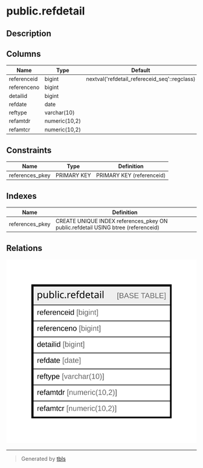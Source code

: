 # public.refdetail

## Description

## Columns

| Name | Type | Default | Nullable | Children | Parents | Comment |
| ---- | ---- | ------- | -------- | -------- | ------- | ------- |
| referenceid | bigint | nextval('refdetail_refereceid_seq'::regclass) | false |  |  |  |
| referenceno | bigint |  | true |  |  |  |
| detailid | bigint |  | true |  |  |  |
| refdate | date |  | true |  |  |  |
| reftype | varchar(10) |  | true |  |  |  |
| refamtdr | numeric(10,2) |  | true |  |  |  |
| refamtcr | numeric(10,2) |  | true |  |  |  |

## Constraints

| Name | Type | Definition |
| ---- | ---- | ---------- |
| references_pkey | PRIMARY KEY | PRIMARY KEY (referenceid) |

## Indexes

| Name | Definition |
| ---- | ---------- |
| references_pkey | CREATE UNIQUE INDEX references_pkey ON public.refdetail USING btree (referenceid) |

## Relations

![er](public.refdetail.svg)

---

> Generated by [tbls](https://github.com/k1LoW/tbls)
